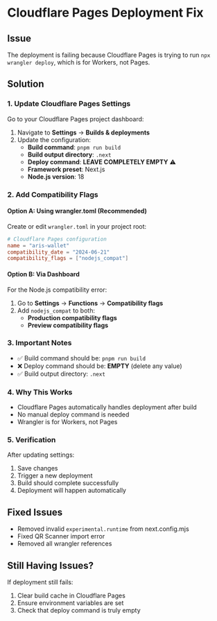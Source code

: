 # Cloudflare Pages Deployment Fix

## Issue
The deployment is failing because Cloudflare Pages is trying to run `npx wrangler deploy`, which is for Workers, not Pages.

## Solution

### 1. Update Cloudflare Pages Settings

Go to your Cloudflare Pages project dashboard:
1. Navigate to **Settings** → **Builds & deployments**
2. Update the configuration:
   - **Build command**: `pnpm run build`
   - **Build output directory**: `.next`
   - **Deploy command**: **LEAVE COMPLETELY EMPTY** ⚠️
   - **Framework preset**: Next.js
   - **Node.js version**: 18

### 2. Add Compatibility Flags

#### Option A: Using wrangler.toml (Recommended)
Create or edit `wrangler.toml` in your project root:
```toml
# Cloudflare Pages configuration
name = "aris-wallet"
compatibility_date = "2024-06-21"
compatibility_flags = ["nodejs_compat"]
```

#### Option B: Via Dashboard
For the Node.js compatibility error:
1. Go to **Settings** → **Functions** → **Compatibility flags**
2. Add `nodejs_compat` to both:
   - **Production compatibility flags**
   - **Preview compatibility flags**

### 3. Important Notes

- ✅ Build command should be: `pnpm run build`
- ❌ Deploy command should be: **EMPTY** (delete any value)
- ✅ Build output directory: `.next`

### 4. Why This Works

- Cloudflare Pages automatically handles deployment after build
- No manual deploy command is needed
- Wrangler is for Workers, not Pages

### 5. Verification

After updating settings:
1. Save changes
2. Trigger a new deployment
3. Build should complete successfully
4. Deployment will happen automatically

## Fixed Issues
- Removed invalid `experimental.runtime` from next.config.mjs
- Fixed QR Scanner import error
- Removed all wrangler references

## Still Having Issues?

If deployment still fails:
1. Clear build cache in Cloudflare Pages
2. Ensure environment variables are set
3. Check that deploy command is truly empty